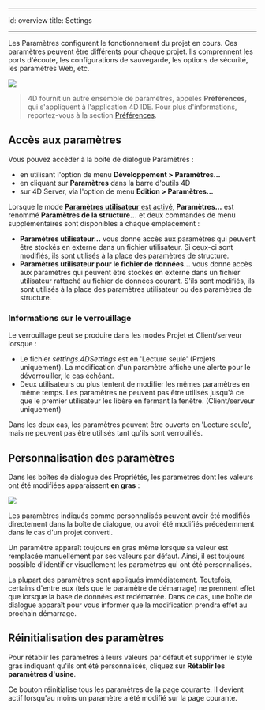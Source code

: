 - - -
id: overview title: Settings
- - -

Les Paramètres configurent le fonctionnement du projet en cours. Ces paramètres peuvent être différents pour chaque projet. Ils comprennent les ports d'écoute, les configurations de sauvegarde, les options de sécurité, les paramètres Web, etc.

![](../assets/en/settings/main.png)

> 4D fournit un autre ensemble de paramètres, appelés **Préférences**, qui s'appliquent à l'application 4D IDE. Pour plus d'informations, reportez-vous à la section [Préférences](../Preferences/general.md).


## Accès aux paramètres

Vous pouvez accéder à la boîte de dialogue Paramètres :

-   en utilisant l'option de menu **Développement > Paramètres...**
-   en cliquant sur **Paramètres** dans la barre d'outils 4D
-   sur 4D Server, via l'option de menu **Edition > Paramètres...**

Lorsque le mode [**Paramètres utilisateur** est activé](../Desktop/user-settings.md), **Paramètres...** est renommé **Paramètres de la structure...** et deux commandes de menu supplémentaires sont disponibles à chaque emplacement :

-   **Paramètres utilisateur...** vous donne accès aux paramètres qui peuvent être stockés en externe dans un fichier utilisateur. Si ceux-ci sont modifiés, ils sont utilisés à la place des paramètres de structure.
-   **Paramètres utilisateur pour le fichier de données...** vous donne accès aux paramètres qui peuvent être stockés en externe dans un fichier utilisateur rattaché au fichier de données courant. S'ils sont modifiés, ils sont utilisés à la place des paramètres utilisateur ou des paramètres de structure.

### Informations sur le verrouillage

Le verrouillage peut se produire dans les modes Projet et Client/serveur lorsque :

-   Le fichier *settings.4DSettings* est en 'Lecture seule' (Projets uniquement). La modification d'un paramètre affiche une alerte pour le déverrouiller, le cas échéant.
-   Deux utilisateurs ou plus tentent de modifier les mêmes paramètres en même temps. Les paramètres ne peuvent pas être utilisés jusqu'à ce que le premier utilisateur les libère en fermant la fenêtre. (Client/serveur uniquement)

Dans les deux cas, les paramètres peuvent être ouverts en 'Lecture seule', mais ne peuvent pas être utilisés tant qu'ils sont verrouillés.



## Personnalisation des paramètres

Dans les boîtes de dialogue des Propriétés, les paramètres dont les valeurs ont été modifiées apparaissent **en gras** :

![](../assets/en/settings/customize-settings.png)

Les paramètres indiqués comme personnalisés peuvent avoir été modifiés directement dans la boîte de dialogue, ou avoir été modifiés précédemment dans le cas d'un projet converti.

Un paramètre apparaît toujours en gras même lorsque sa valeur est remplacée manuellement par ses valeurs par défaut. Ainsi, il est toujours possible d'identifier visuellement les paramètres qui ont été personnalisés.

La plupart des paramètres sont appliqués immédiatement. Toutefois, certains d'entre eux (tels que le paramètre de démarrage) ne prennent effet que lorsque la base de données est redémarrée. Dans ce cas, une boîte de dialogue apparaît pour vous informer que la modification prendra effet au prochain démarrage.


## Réinitialisation des paramètres

Pour rétablir les paramètres à leurs valeurs par défaut et supprimer le style gras indiquant qu'ils ont été personnalisés, cliquez sur **Rétablir les paramètres d'usine**.

Ce bouton réinitialise tous les paramètres de la page courante. Il devient actif lorsqu'au moins un paramètre a été modifié sur la page courante.
